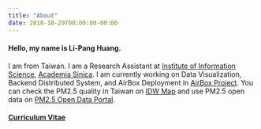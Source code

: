 ```yaml
---
title: "About"
date: 2018-10-29T00:00:00-00:00
---
```


#### Hello, my name is Li-Pang Huang. 

I am from Taiwan. I am a Research Assistant at [Institute of Information Science](https://www.iis.sinica.edu.tw/index_en.html), [Academia Sinica](https://www.sinica.edu.tw/en). I am currently working on Data Visualization, Backend Distributed System, and AirBox Deployment in [AirBox Project](http://bit.ly/AirBoxDataset). You can check the PM2.5 quality in Taiwan on [IDW Map](https://pm25.lass-net.org/GIS/IDW/) and use PM2.5 open data on [PM2.5 Open Data Portal](https://pm25.lass-net.org/).

#### [Curriculum Vitae](http://bit.ly/HuangLiPangCV)